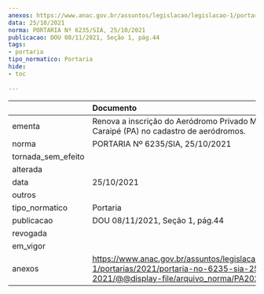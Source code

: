 ```yaml
---
anexos: https://www.anac.gov.br/assuntos/legislacao/legislacao-1/portarias/2021/portaria-no-6235-sia-25-10-2021/@@display-file/arquivo_norma/PA2021-6235.pdf
data: 25/10/2021
norma: PORTARIA Nº 6235/SIA, 25/10/2021
publicacao: DOU 08/11/2021, Seção 1, pág.44
tags:
- portaria
tipo_normatico: Portaria
hide: 
- toc 
 
---
```


|                    | Documento                                                                                                                                            |
|:-------------------|:-----------------------------------------------------------------------------------------------------------------------------------------------------|
| ementa             | Renova a inscrição do Aeródromo Privado Marina do Caraipé (PA) no cadastro de aeródromos.                                                            |
| norma              | PORTARIA Nº 6235/SIA, 25/10/2021                                                                                                                     |
| tornada_sem_efeito |                                                                                                                                                      |
| alterada           |                                                                                                                                                      |
| data               | 25/10/2021                                                                                                                                           |
| outros             |                                                                                                                                                      |
| tipo_normatico     | Portaria                                                                                                                                             |
| publicacao         | DOU 08/11/2021, Seção 1, pág.44                                                                                                                      |
| revogada           |                                                                                                                                                      |
| em_vigor           |                                                                                                                                                      |
| anexos             | https://www.anac.gov.br/assuntos/legislacao/legislacao-1/portarias/2021/portaria-no-6235-sia-25-10-2021/@@display-file/arquivo_norma/PA2021-6235.pdf |
